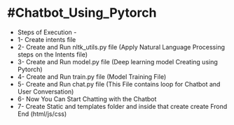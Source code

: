 # #Chatbot_Using_Pytorch
- Steps of Execution -
- 1- Create intents file
- 2- Create and Run nltk_utils.py file (Apply Natural Language Processing steps on the Intents file)
- 3- Create and Run model.py file (Deep learning model Creating using Pytorch)
- 4- Create and Run train.py file (Model Training File)
- 5- Create and Run chat.py file (This File contains loop for Chatbot and User Conversation)
- 6- Now You Can Start Chatting with the Chatbot
- 7- Create Static and templates folder and inside that create create Frond End (html/js/css)
